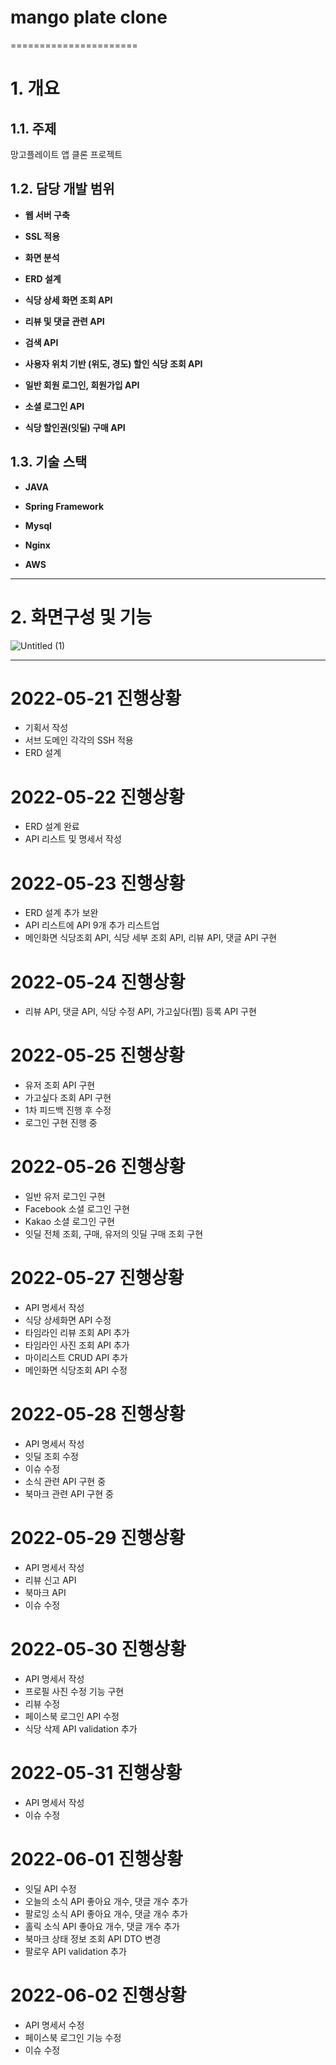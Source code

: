 # mango plate clone
======================
# 1. 개요
## 1.1. 주제
망고플레이트 앱 클론 프로젝트

## 1.2. 담당 개발 범위
*  **웹 서버 구축**

*  **SSL 적용**

*  **화면 분석**

*  **ERD 설계**

*  **식당 상세 화면 조회 API**

*  **리뷰 및 댓글 관련 API**

*  **검색 API**

*  **사용자 위치 기반 (위도, 경도) 할인 식당 조회 API**

*  **일반 회원 로그인, 회원가입 API**

*  **소셜 로그인 API**

*  **식당 할인권(잇딜) 구매 API**

## 1.3. 기술 스택
* **JAVA**

* **Spring Framework**

* **Mysql**

* **Nginx**

* **AWS**

****

# 2. 화면구성 및 기능

![Untitled (1)](https://user-images.githubusercontent.com/52684942/173329397-a0bf7619-8acd-41ce-8114-136797347fc1.png)



****

# 2022-05-21 진행상황
+ 기획서 작성
+ 서브 도메인 각각의 SSH 적용
+ ERD 설계

# 2022-05-22 진행상황
+ ERD 설계 완료
+ API 리스트 및 명세서 작성

# 2022-05-23 진행상황
+ ERD 설계 추가 보완
+ API 리스트에 API 9개 추가 리스트업
+ 메인화면 식당조회 API, 식당 세부 조회 API, 리뷰 API, 댓글 API 구현

# 2022-05-24 진행상황
+ 리뷰 API, 댓글 API, 식당 수정 API, 가고싶다(찜) 등록 API 구현
 
# 2022-05-25 진행상황
+ 유저 조회 API 구현
+ 가고싶다 조회 API 구현
+ 1차 피드백 진행 후 수정
+ 로그인 구현 진행 중

# 2022-05-26 진행상황
+ 일반 유저 로그인 구현
+ Facebook 소셜 로그인 구현
+ Kakao 소셜 로그인 구현
+ 잇딜 전체 조회, 구매, 유저의 잇딜 구매 조회 구현

# 2022-05-27 진행상황
+ API 명세서 작성
+ 식당 상세화면 API 수정
+ 타임라인 리뷰 조회 API 추가
+ 타임라인 사진 조회 API 추가
+ 마이리스트 CRUD API 추가
+ 메인화면 식당조회 API 수정

# 2022-05-28 진행상황
+ API 명세서 작성
+ 잇딜 조회 수정
+ 이슈 수정
+ 소식 관련 API 구현 중
+ 북마크 관련 API 구현 중

# 2022-05-29 진행상황
+ API 명세서 작성
+ 리뷰 신고 API
+ 북마크 API
+ 이슈 수정

# 2022-05-30 진행상황
+ API 명세서 작성
+ 프로필 사진 수정 기능 구현
+ 리뷰 수정
+ 페이스북 로그인 API 수정
+ 식당 삭제 API validation 추가

# 2022-05-31 진행상황
+ API 명세서 작성
+ 이슈 수정

# 2022-06-01 진행상황
+ 잇딜 API 수정
+ 오늘의 소식 API 좋아요 개수, 댓글 개수 추가
+ 팔로잉 소식 API 좋아요 개수, 댓글 개수 추가
+ 홀릭 소식 API 좋아요 개수, 댓글 개수 추가
+ 북마크 상태 정보 조회 API DTO 변경
+ 팔로우 API validation 추가 

# 2022-06-02 진행상황
+ API 명세서 수정
+ 페이스북 로그인 기능 수정
+ 이슈 수정

